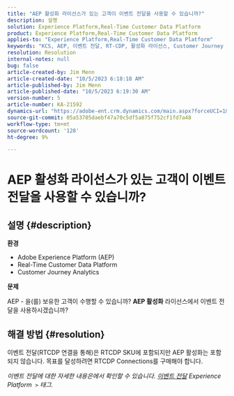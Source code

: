 ```yaml
---
title: "AEP 활성화 라이선스가 있는 고객이 이벤트 전달을 사용할 수 있습니까?"
description: 설명
solution: Experience Platform,Real-Time Customer Data Platform
product: Experience Platform,Real-Time Customer Data Platform
applies-to: "Experience Platform,Real-Time Customer Data Platform"
keywords: "KCS, AEP, 이벤트 전달, RT-CDP, 활성화 라이선스, Customer Journey Analytics, Adobe Experience Platform"
resolution: Resolution
internal-notes: null
bug: false
article-created-by: Jim Menn
article-created-date: "10/5/2023 6:18:18 AM"
article-published-by: Jim Menn
article-published-date: "10/5/2023 6:19:30 AM"
version-number: 5
article-number: KA-21592
dynamics-url: "https://adobe-ent.crm.dynamics.com/main.aspx?forceUCI=1&pagetype=entityrecord&etn=knowledgearticle&id=93783cf7-4663-ee11-be6e-6045bd006268"
source-git-commit: 05a53705daebf47a70c5df5a875f752cf1fd7a48
workflow-type: tm+mt
source-wordcount: '128'
ht-degree: 9%

---
```


# AEP 활성화 라이선스가 있는 고객이 이벤트 전달을 사용할 수 있습니까?

## 설명 {#description}


<b>환경</b>

- Adobe Experience Platform (AEP)
- Real-Time Customer Data Platform
- Customer Journey Analytics


<b>문제</b>

AEP - 을(를) 보유한 고객이 수행할 수 있습니까? <b>AEP 활성화</b> 라이선스에서 이벤트 전달을 사용하시겠습니까?


## 해결 방법 {#resolution}


이벤트 전달(RTCDP 연결을 통해)은 RTCDP SKU에 포함되지만 AEP 활성화는 포함되지 않습니다.
목표를 달성하려면 RTCDP Connections를 구매해야 합니다.

*이벤트 전달에 대한 자세한 내용은에서 확인할 수 있습니다. [이벤트 전달](https://experienceleague.adobe.com/docs/experience-platform/tags/event-forwarding/overview.html?lang=en) Experience Platform  `>`  태그.*


